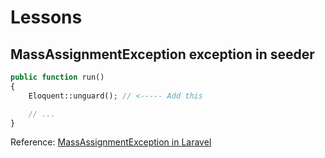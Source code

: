 # Lessons

## MassAssignmentException exception in seeder

```php
public function run()
{
    Eloquent::unguard(); // <----- Add this

    // ...
}
```

Reference: [MassAssignmentException in Laravel](http://stackoverflow.com/questions/22280136/massassignmentexception-in-laravel/25566046#25566046)
